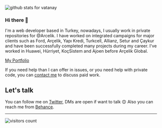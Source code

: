 <img  src="https://github-readme-stats.vercel.app/api?username=vatanay&show_icons=true&icon_color=0366d6&bg_color=ffffff&hide_title=true" alt="github stats for vatanay">

### Hi there 👋


I'm a web developer based in Turkey, nowadays, I usually work in private repositories for @Arcelik. I have worked on integrated campaigns for major clients such as Ford, Arçelik, Yapı Kredi, Turkcell, Allianz, Setur and Çaykur and have been successfully completed many projects during my career.  I've worked in Huawei, Hürriyet, KoçSistem and Ajoen before Arçelik Global.

[My Portfolio](https://vatanay.com)

If you need help than I can offer in issues, or you need help with private code, you can [contact me](mailto:hi@vatanay.com) to discuss paid work.


## Let's talk

You can follow me on [Twitter](https://twitter.com/vatanay), DMs are open if want to talk 😊 Also you can reach me from [Behance](https://behance.com/vatanay).

---

<!-- https://github.com/Vatanay/Vatanay -->
![visitors count](https://visitors-by-url-pls-dont-use-this-in-your-repo.vercel.app/vatanay-github-readme)
